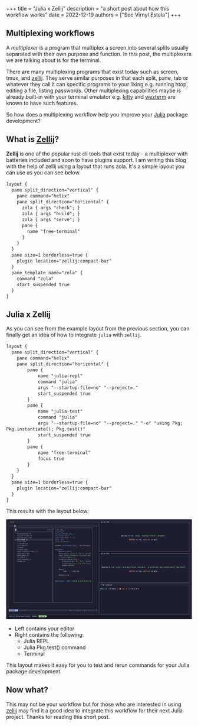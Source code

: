 +++
title = "Julia x Zellij"
description = "a short post about how this workflow works"
date = 2022-12-19
authors = ["Soc Virnyl Estela"]
+++

## Multiplexing workflows

A _multiplexer_ is a program that multiplex a screen into several splits usually separated
with their own purpose and function. In this post, the multiplexers we are talking about is
for the terminal.

There are many multiplexing programs that exist today such as screen, tmux, and [zellij][zellij].
They serve similar purposes in that each split, pane, tab or whatever they call it can specific 
programs to your liking e.g. running htop, editing a file, listing passwords. Other multiplexing
capabilities maybe is already built-in with your terminal emulator e.g. [kitty][kitty] and [wezterm][wezterm]
are known to have such features.

So how does a multiplexing workflow help you improve your [Julia][julia] package development?

## What is [Zellij][zellij]?

**Zellij** is one of the popular rust cli tools that exist today - a multiplexer with batteries included and
soon to have plugins support. I am writing this blog with the help of zellij using a layout
that runs zola. It's a simple layout you can use as you can see below.

```kdl
layout {
  pane split_direction="vertical" {
    pane command="helix"
    pane split_direction="horizontal" {
      zola { args "check"; }
      zola { args "build"; }
      zola { args "serve"; }
      pane {
      	name "free-terminal"
      }
    }
  }
  pane size=1 borderless=true {
    plugin location="zellij:compact-bar"
  }
  pane_template name="zola" {
    command "zola"
    start_suspended true
  }
}
```

## Julia x Zellij

As you can see from the example layout from the previous section, you can finally get an idea
of how to integrate `julia` with `zellij`. 

```kdl
layout {
  pane split_direction="vertical" {
  	pane command="helix"
  	pane split_direction="horizontal" {
  		pane {
  			name "julia-repl"
  			command "julia"
  			args "--startup-file=no" "--project=." 
  			start_suspended true
  		}
  		pane {
  			name "julia-test"
  			command "julia"
  			args "--startup-file=no" "--project=." "-e" "using Pkg; Pkg.instantiate(); Pkg.test()"
  			start_suspended true
  		}
  		pane {
  			name "free-terminal"
  			focus true
  		}
  	}
  }
  pane size=1 borderless=true {
  	plugin location="zellij:compact-bar"
  }
}
```

This results with the layout below: 

![zellij-julia-layout-template](./blog-6-julia-template-zellij.png.webp)

- Left contains your editor
- Right contains the following:
  - Julia REPL
  - Julia Pkg.test() command
  - Terminal

This layout makes it easy for you to test and rerun commands for your Julia package development.

## Now what?

This may not be your workflow but for those who are interested in using [zellij][zellij] may find it a good
idea to integrate this workflow for their next Julia project. Thanks for reading this short post.

[kitty]: https://sw.kovidgoyal.net/kitty/
[wezterm]: https://wezfurlong.org/wezterm/
[zellij]: https://zellij.dev
[julia]: https://julialang.org